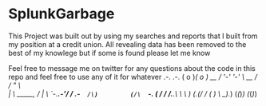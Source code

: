 # SplunkGarbage
This Project was built out by using my searches and reports that I built from my position at a credit union. 
All revealing data has been removed to the best of my knowlege but if some is found please let me know

Feel free to message me on twitter for any questions about the code in this repo and feel free to use any of it for whatever
       .-.   .-.
          ( o )_( o )
      __ / '-'   '-' \ __
     /  /      "      \  \
    |   \    _____,   /   |
     \  \`-._______.-'/  /
 _.-`   /\)         (/\   `-._
(_     / /  /.___.\  \ \     _)
 (_.(_/ /  (_     _)  \ \_)._)
       (_(_)_)   (_(_)_)
